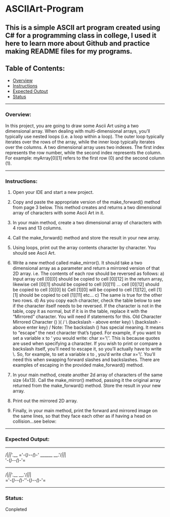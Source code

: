 # ASCIIArt-Program

This is a simple ASCII art program created using C# for a programming class in college, I used it here to learn more about Github and practice making README files for my programs. 
---------------------------------------
## Table of Contents:

* [Overview](#overview)
* [Instructions](#instructions)
* [Expected Output](#expected-output)
* [Status](#status)

-----------------------------------------
### Overview:

  In this project, you are going to draw some Ascii Art using a two dimensional array. When dealing with multi-dimensional arrays, you’ll typically use nested loops (i.e. a loop within a loop). The outer loop typically iterates over the rows of the array, while the inner loop typically iterates over the columns.
A two dimensional array uses two indexes. The first index represents the row number, while the second index represents the column. For example: myArray[0][1] refers to the first row (0) and the second column (1).

-----------------------------------------
### Instructions:

1) Open your IDE and start a new project.
2) Copy and paste the appropriate version of the make_forward() method from page 3 below. This
method creates and returns a two dimensional array of characters with some Ascii Art in it.
3) In your main method, create a two dimensional array of characters with 4 rows and 13 columns.
4) Call the make_forward() method and store the result in your new array.
5) Using loops, print out the array contents character by character. You should see Ascii Art.
6) Write a new method called make_mirror(). It should take a two dimensional array as a
parameter and return a mirrored version of that 2D array. i.e. The contents of each row should be reversed as follows:
a) Input array cell [0][0] should be copied to cell [0][12] in the return array, likewise cell [0][1] should be copied to cell [0][11] ... cell [0][12] should be copied to cell [0][0]
b) Cell [1][0] will be copied to cell [1][12], cell [1][1] should be copied to cell [1][11] etc...
c) The same is true for the other two rows.
d) As you copy each character, check the table below to see if the character itself needs to
be reversed. If the character is not in the table, copy it as normal, but if it is in the table, replace it with the “Mirrored” character. You will need ​if statements​ for this.
Old Character Mirrored Character
() )(
/ \ (backslash - above enter key) \ (backslash - above enter key) /
Note​: The backslash (\) has special meaning. It means to “escape” the next character that’s typed. For example, if you want to set a variable x to ‘ you would write: ​char x=’\’’​. This is because quotes are used when specifying a character. If you wish to print or compare a backslash itself, you’ll need to escape it, so you’ll actually have to write \\. So, for example, to set a variable x to \, you’d write
char ​x=’\\’​. You’ll need this when swapping forward slashes and backslashes. There are examples of escaping in the provided make_forward() method.
                    
 7) In your main method, create another 2d array of characters of the same size (4x13). Call the make_mirror() method, passing it the original array returned from the make_forward() method. Store the result in your new array.
8) Print out the mirrored 2D array.
9) Finally, in your main method, print the forward and mirrored image on the same lines, so that
they face each other as if having a head on collision...see below:

--------------------------------------------
### Expected Output:

  ______
 /|_||_\'.__
='-(_)--(_)-'
      ______
  __.'/_||_|\
 '-(_)--(_)-'=
  ______         ______
 /|_||_\'.__ __.'/_||_|\
='-(_)--(_)-''-(_)--(_)-'=

----------------------------------------------

### Status:
Conpleted

